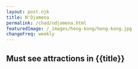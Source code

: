 ```yaml
---
layout: post.njk
title: N'Djamena
permalink: /chad/ndjamena.html
featuredImage: /_images/hong-kong/hong-kong.jpg
changeFreq: weekly
---
```

## Must see attractions in {{title}}
